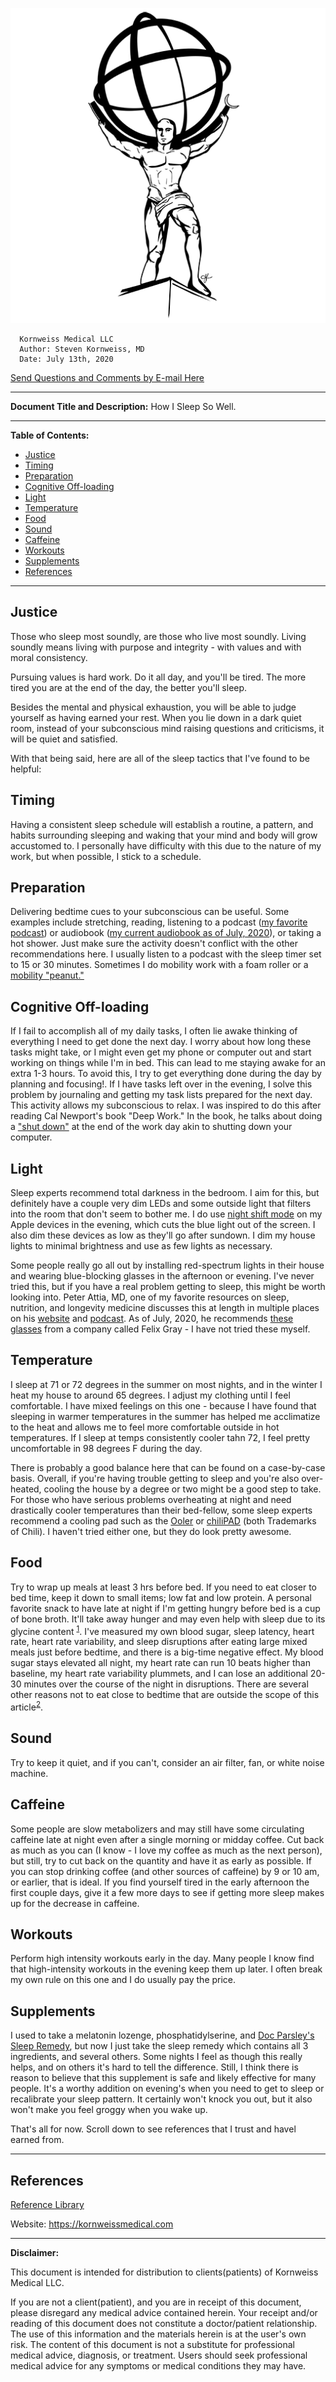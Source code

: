 <!-- template.md -->
<link rel="stylesheet" type="text/css" href="template.css">

*![](../images/kmllc-icon-black.png)*

      Kornweiss Medical LLC
      Author: Steven Kornweiss, MD
      Date: July 13th, 2020
      
   <p class="email"><a href="mailto:feedback@kornweissmedical.com">Send Questions and Comments by E-mail Here</a></p>

---
**Document Title and Description:**
How I Sleep So Well.

---
**Table of Contents:**
<!-- insert table of contents -->


- [Justice](#justice)
- [Timing](#timing)
- [Preparation](#preparation)
- [Cognitive Off-loading](#cognitive-off-loading)
- [Light](#light)
- [Temperature](#temperature)
- [Food](#food)
- [Sound](#sound)
- [Caffeine](#caffeine)
- [Workouts](#workouts)
- [Supplements](#supplements)
- [References](#references)
  
---
<!-- insert body of document -->
## Justice

Those who sleep most soundly, are those who live most soundly. Living soundly means living with purpose and integrity - with values and with moral consistency.

Pursuing values is hard work. Do it all day, and you'll be tired. The more tired you are at the end of the day, the better you'll sleep.

Besides the mental and physical exhaustion, you will be able to judge yourself as having earned your rest. When you lie down in a dark quiet room, instead of your subconscious mind raising questions and criticisms, it will be quiet and satisfied.

With that being said, here are all of the sleep tactics that I've found to be helpful:

## Timing

Having a consistent sleep schedule will establish a routine, a pattern, and habits surrounding sleeping and waking that your mind and body will grow accustomed to. I personally have difficulty with this due to the nature of my work, but when possible, I stick to a schedule.

## Preparation

Delivering bedtime cues to your subconscious can be useful. Some examples include stretching, reading, listening to a podcast ([my favorite podcast](https://jockopodcast.com/)) or audiobook ([my current audiobook as of July, 2020](https://www.audible.com/pd/Grit-Audiobook/B01D3AC5BA)), or taking a hot shower. Just make sure the activity doesn't conflict with the other recommendations here. I usually listen to a podcast with the sleep timer set to 15 or 30 minutes. Sometimes I do mobility work with a foam roller or a [mobility "peanut."](https://www.amazon.com/dp/B00A9XPNOQ/ref=as_sl_pc_as_ss_li_til?tag=kornweissmedi-20&linkCode=w00&linkId=bc4a9cd29351079f06dea5563685d27d&creativeASIN=B00A9XPNOQ)

## Cognitive Off-loading

If I fail to accomplish all of my daily tasks, I often lie awake thinking of everything I need to get done the next day. I worry about how long these tasks might take, or I might even get my phone or computer out and start working on things while I'm in bed. This can lead to me staying awake for an extra 1-3 hours. To avoid this, I try to get everything done during the day by planning and focusing!. If I have tasks left over in the evening, I solve this problem by journaling and getting my task lists prepared for the next day. This activity allows my subconscious to relax. I was inspired to do this after reading Cal Newport's book "Deep Work." In the book, he talks about doing a ["shut down"](https://www.calnewport.com/blog/2009/06/08/drastically-reduce-stress-with-a-work-shutdown-ritual/) at the end of the work day akin to shutting down your computer.

## Light

Sleep experts recommend total darkness in the bedroom. I aim for this, but definitely have a couple very dim LEDs and some outside light that filters into the room that don't seem to bother me. I do use [night shift mode](https://support.apple.com/en-us/HT207570) on my Apple devices in the evening, which cuts the blue light out of the screen. I also dim these devices as low as they'll go after sundown. I dim my house lights to minimal brightness and use as few lights as necessary.

Some people really go all out by installing red-spectrum lights in their house and wearing blue-blocking glasses in the afternoon or evening. I've never tried this, but if you have a real problem getting to sleep, this might be worth looking into. Peter Attia, MD, one of my favorite resources on sleep, nutrition, and longevity medicine discusses this at length in multiple places on his [website](https://peterattiamd.com/category/sleep/) and [podcast](https://peterattiamd.com/ama04/). As of July, 2020, he recommends [these glasses](https://shopfelixgray.com/?utm_source=google&utm_medium=cpc&utm_campaign=G_PS_Brand_Felix_Gray_Priority_B_E_P&utm_adgroup=G_PS_Brand_Felix_Gray_Priority_Brand_Name_E&gclid=EAIaIQobChMI4sf3x9fL6gIVSuDICh225wQ5EAAYASAAEgKc-vD_BwE) from a company called Felix Gray - I have not tried these myself.

## Temperature

I sleep at 71 or 72 degrees in the summer on most nights, and in the winter I heat my house to around 65 degrees. I adjust my clothing until I feel comfortable. I have mixed feelings on this one - because I have found that sleeping in warmer temperatures in the summer has helped me acclimatize to the heat and allows me to feel more comfortable outside in hot temperatures. If I sleep at temps consistently cooler tahn 72, I feel pretty uncomfortable in 98 degrees F during the day.

There is probably a good balance here that can be found on a case-by-case basis. Overall, if you're having trouble getting to sleep and you're also over-heated, cooling the house by a degree or two might be a good step to take. For those who have serious problems overheating at night and need drastically cooler temperatures than their bed-fellow, some sleep experts recommend a cooling pad such as the [Ooler](https://www.chilitechnology.com/products/ooler-sleep-system?gclid=EAIaIQobChMI_Yud9pzL6gIVkZOzCh1ClQEJEAAYASAAEgLuVvD_BwE) or [chiliPAD](https://www.chilitechnology.com/products/chilipad-sleep-system) (both Trademarks of Chili). I haven't tried either one, but they do look pretty awesome.

## Food

Try to wrap up meals at least 3 hrs before bed. If you need to eat closer to bed time, keep it down to small items; low fat and low protein. A personal favorite snack to have late at night if I'm getting hungry before bed is a cup of bone broth. It'll take away hunger and may even help with sleep due to its glycine content <sup>[1]</sup>. I've measured my own blood sugar, sleep latency, heart rate, heart rate variability, and sleep disruptions after eating large mixed meals just before bedtime, and there is a big-time negative effect. My blood sugar stays elevated all night, my heart rate can run 10 beats higher than baseline, my heart rate variability plummets, and I can lose an additional 20-30 minutes over the course of the night in disruptions. There are several other reasons not to eat close to bedtime that are outside the scope of this article<sup>[2]</sup>.

## Sound

Try to keep it quiet, and if you can't, consider an air filter, fan, or white noise machine.

## Caffeine

Some people are slow metabolizers and may still have some circulating caffeine late at night even after a single morning or midday coffee. Cut back as much as you can (I know - I love my coffee as much as the next person), but still, try to cut back on the quantity and have it as early as possible. If you can stop drinking coffee (and other sources of caffeine) by 9 or 10 am, or earlier, that is ideal. If you find yourself tired in the early afternoon the first couple days, give it a few more days to see if getting more sleep makes up for the decrease in caffeine.

## Workouts

Perform high intensity workouts early in the day. Many people I know find that high-intensity workouts in the evening keep them up later. I often break my own rule on this one and I do usually pay the price.

## Supplements

I used to take a melatonin lozenge, phosphatidylserine, and [Doc Parsley's Sleep Remedy](https://store.docparsley.com/products/sleep-remedy), but now I just take the sleep remedy which contains all 3 ingredients, and several others. Some nights I feel as though this really helps, and on others it's hard to tell the difference. Still, I think there is reason to believe that this supplement is safe and likely effective for many people. It's a worthy addition on evening's when you need to get to sleep or recalibrate your sleep pattern. It certainly won't knock you out, but it also won't make you feel groggy when you wake up.

That's all for now. Scroll down to see references that I trust and havel earned from.

---

## References

[Reference Library](https://www.zotero.org/groups/2437331/kornweiss_medical)

[1]: https://www.ncbi.nlm.nih.gov/pmc/articles/PMC4397399/ (The Sleep-Promoting and Hypothermic Effects of Glycine are Mediated by NMDA Receptors in the Suprachiasmatic Nucleus)

[2]: https://chrismasterjohnphd.com/recommendations/2017/07/29/my-recommendations-for-better-sleep

Website: <https://kornweissmedical.com>

---
**Disclaimer:**

This document is intended for distribution to clients(patients) of Kornweiss Medical LLC.

If you are not a client(patient), and you are in receipt of this document, please disregard any medical advice contained herein. Your receipt and/or reading of this document does not constitute a doctor/patient relationship. The use of this information and the materials herein is at the user's own risk. The content of this document is not a substitute for professional medical advice, diagnosis, or treatment. Users should seek professional medical advice for any symptoms or medical conditions they may have.